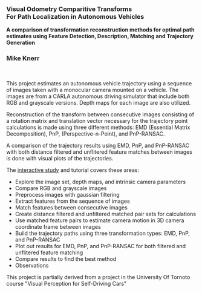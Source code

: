 ### Visual Odometry Comparitive Transforms<br> For Path Localization in Autonomous Vehicles


**A comparison of transformation reconstruction methods for optimal path<br> estimates
using Feature Detection, Description, Matching and Trajectory Generation**



### Mike Knerr
<br>

This project estimates an autonomous vehicle trajectory using a sequence of images taken with a monocular camera mounted on a vehicle. The images are from a CARLA autonomous driving simulator that include both RGB and grayscale versions. Depth maps for each image are also utilized.

Reconstruction of the transform between consecutive images consisting of a rotation matrix and translation vector necessary for the trajectory point calculations is made using three different methods: EMD (Essential Matrix Decomposition), PnP, (Perspective-n-Point), and PnP-RANSAC. 

A comparison of the trajectory results using EMD, PnP, and PnP-RANSAC
with both distance filtered and unflitered feature matches between images is done with visual plots of the trajectories.

The [interactive study](visual_odometry_transforms.ipynb)  and tutorial covers these areas:

- Explore the image set, depth maps, and intrinsic camera parameters
- Compare RGB and grayscale images
- Preprocess images with gaussian filtering
- Extract  features from the sequence of images
- Match features between consecutive images
- Create distance filtered and unfiltered matched pair sets for calculations
- Use matched feature pairs to estimate camera motion in 3D camera coordinate frame between images
- Build the trajectory paths using three transformation types: EMD, PnP, and PnP-RANSAC
- Plot out results for EMD, PnP, and PnP-RANSAC for both filtered and unflitered feature matching
- Compare results to find the best method
- Observations


This project is partially derived from a project in the University Of Tornoto course "Visual Perception for Self-Driving Cars"
